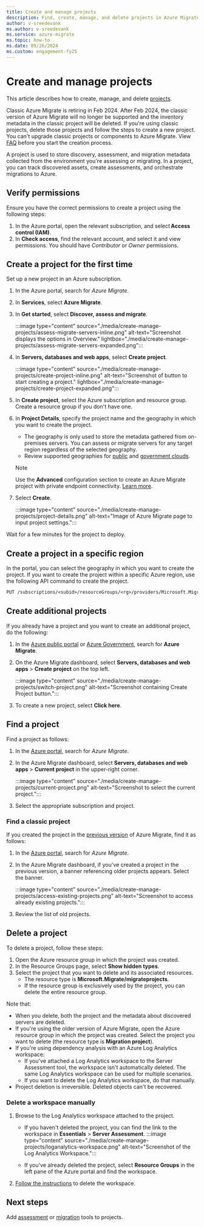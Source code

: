 ```yaml
---
title: Create and manage projects
description: Find, create, manage, and delete projects in Azure Migrate.
author: v-sreedevank
ms.author: v-sreedevank
ms.service: azure-migrate
ms.topic: how-to
ms.date: 09/26/2024
ms.custom: engagement-fy25
---
```


# Create and manage projects

This article describes how to create, manage, and delete [projects](migrate-services-overview.md). 

Classic Azure Migrate is retiring in Feb 2024. After Feb 2024, the classic version of Azure Migrate will no longer be supported and the inventory metadata in the classic project will be deleted. If you're using classic projects, delete those projects and follow the steps to create a new project. You can't upgrade classic projects or components to Azure Migrate. View [FAQ](./resources-faq.md#i-have-a-project-with-the-previous-classic-experience-of-azure-migrate-how-do-i-start-using-the-new-version) before you start the creation process.

A project is used to store discovery, assessment, and migration metadata collected from the environment you're assessing or migrating. In a project, you can track discovered assets, create assessments, and orchestrate migrations to Azure.  

## Verify permissions

Ensure you have the correct permissions to create a project using the following steps:

1. In the Azure portal, open the relevant subscription, and select **Access control (IAM)**.
2. In **Check access**, find the relevant account, and select it and view permissions. You should have *Contributor* or *Owner* permissions. 


## Create a project for the first time

Set up a new project in an Azure subscription.

1. In the Azure portal, search for *Azure Migrate*.
2. In **Services**, select **Azure Migrate**.
3. In **Get started**, select **Discover, assess and migrate**.

    :::image type="content" source="./media/create-manage-projects/assess-migrate-servers-inline.png" alt-text="Screenshot displays the options in Overview." lightbox="./media/create-manage-projects/assess-migrate-servers-expanded.png":::

4. In **Servers, databases and web apps**, select **Create project**.

    :::image type="content" source="./media/create-manage-projects/create-project-inline.png" alt-text="Screenshot of button to start creating a project." lightbox="./media/create-manage-projects/create-project-expanded.png":::

5. In **Create project**, select the Azure subscription and resource group. Create a resource group if you don't have one.
6. In **Project Details**, specify the project name and the geography in which you want to create the project.
    - The geography is only used to store the metadata gathered from on-premises servers. You can assess or migrate servers for any target region regardless of the selected geography. 
    - Review supported geographies for [public](supported-geographies.md#public-cloud) and [government clouds](supported-geographies.md#azure-government). 


    > [!Note]
    > Use the **Advanced** configuration section to create an Azure Migrate project with private endpoint connectivity. [Learn more](discover-and-assess-using-private-endpoints.md#create-a-project-with-private-endpoint-connectivity). 

7. Select **Create**.

     :::image type="content" source="./media/create-manage-projects/project-details.png" alt-text="Image of Azure Migrate page to input project settings.":::


Wait for a few minutes for the project to deploy.

## Create a project in a specific region

In the portal, you can select the geography in which you want to create the project. If you want to create the project within a specific Azure region, use the following API command to create the  project.

```rest
PUT /subscriptions/<subid>/resourceGroups/<rg>/providers/Microsoft.Migrate/MigrateProjects/<mymigrateprojectname>?api-version=2018-09-01-preview "{location: 'centralus', properties: {}}"
```

## Create additional projects

If you already have a project and you want to create an additional project, do the following:  

1. In the [Azure public portal](https://portal.azure.com) or [Azure Government](https://portal.azure.us), search for **Azure Migrate**.
   
3. On the Azure Migrate dashboard, select **Servers, databases and web apps** > **Create project** on the top left.

    :::image type="content" source="./media/create-manage-projects/switch-project.png" alt-text="Screenshot containing Create Project button.":::

3. To create a new project, select **Click here**.


## Find a project

Find a project as follows:

1. In the [Azure portal](https://portal.azure.com), search for *Azure Migrate*.
2. In the Azure Migrate dashboard, select **Servers, databases and web apps** > **Current project** in the upper-right corner.

    :::image type="content" source="./media/create-manage-projects/current-project.png" alt-text="Screenshot to select the current project.":::

3. Select the appropriate subscription and project.


### Find a classic project

If you created the project in the [previous version](migrate-services-overview.md) of Azure Migrate, find it as follows:

1. In the [Azure portal](https://portal.azure.com), search for *Azure Migrate*.
2. In the Azure Migrate dashboard, if you've created a project in the previous version, a banner referencing older projects appears. Select the banner.

    :::image type="content" source="./media/create-manage-projects/access-existing-projects.png" alt-text="Screenshot to access already existing projects.":::

3. Review the list of old projects.


## Delete a project

To delete a project, follow these steps: 

1. Open the Azure resource group in which the project was created.
2. In the Resource Groups page, select **Show hidden types**.
3. Select the project that you want to delete and its associated resources.
    - The resource type is **Microsoft.Migrate/migrateprojects**.
    - If the resource group is exclusively used by the project, you can delete the entire resource group.

Note that:

- When you delete, both the project and the metadata about discovered servers are deleted.
- If you're using the older version of Azure Migrate, open the Azure resource group in which the project was created. Select the project you want to delete (the resource type is **Migration project**).
- If you're using dependency analysis with an Azure Log Analytics workspace:
    - If you've attached a Log Analytics workspace to the Server Assessment tool, the workspace isn't automatically deleted. The same Log Analytics workspace can be used for multiple scenarios.
    - If you want to delete the Log Analytics workspace, do that manually.
- Project deletion is irreversible. Deleted objects can't be recovered.

### Delete a workspace manually

1. Browse to the Log Analytics workspace attached to the project.

    - If you haven't deleted the project, you can find the link to the workspace in **Essentials** > **Server Assessment**.
    :::image type="content" source="./media/create-manage-projects/loganalytics-workspace.png" alt-text="Screenshot of the Log Analytics Workspace.":::
       
    - If you've already deleted the project, select **Resource Groups** in the left pane of the Azure portal and find the workspace.
       
2. [Follow the instructions](/azure/azure-monitor/logs/delete-workspace) to delete the workspace.

## Next steps

Add [assessment](how-to-assess.md) or [migration](how-to-migrate.md) tools to projects.
